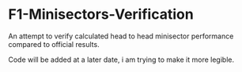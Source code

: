 # F1-Minisectors-Verification
An attempt to verify calculated head to head minisector performance compared to official results.

Code will be added at a later date, i am trying to make it more legible.
